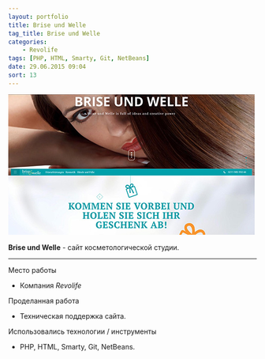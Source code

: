 ```yaml
---
layout: portfolio
title: Brise und Welle
tag_title: Brise und Welle
categories:
    - Revolife
tags: [PHP, HTML, Smarty, Git, NetBeans]
date: 29.06.2015 09:04
sort: 13
---
```


![Brise und Welle](../../assets/img/work/brise.jpg)

**Brise und Welle** - сайт косметологической студии.

---

Место работы

* Компания _Revolife_

Проделанная работа

* Техническая поддержка сайта.

Использовались технологии / инструменты

* PHP, HTML, Smarty, Git, NetBeans.

